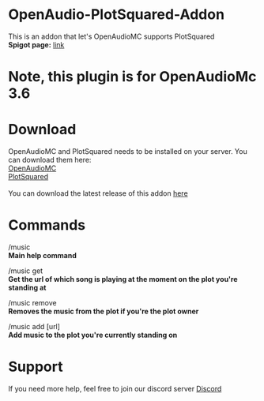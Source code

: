 # OpenAudio-PlotSquared-Addon
This is an addon that let's OpenAudioMC supports PlotSquared <br />
__Spigot page:__ [link](https://www.spigotmc.org/resources/openaudiomc-addon-plotsquared.45383/)

# Note, this plugin is for OpenAudioMc 3.6

# Download

OpenAudioMC and PlotSquared needs to be installed on your server. You can download them here: <br />
[OpenAudioMC](https://www.spigotmc.org/resources/openaudiomc-open-source-audio-client.30691/) <br />
[PlotSquared](https://www.spigotmc.org/resources/plotsquared.1177/) <br />
<br />
You can download the latest release of this addon [here](https://github.com/ApocalypsjeNL/OpenAudio-PlotSquared-Addon/releases/latest)

# Commands

/music <br />
__Main help command__

/music get <br />
__Get the url of which song is playing at the moment on the plot you're standing at__

/music remove <br />
__Removes the music from the plot if you're the plot owner__

/music add [url] <br />
__Add music to the plot you're currently standing on__

# Support

If you need more help, feel free to join our discord server
[Discord](https://discord.gg/J29TbA7)

